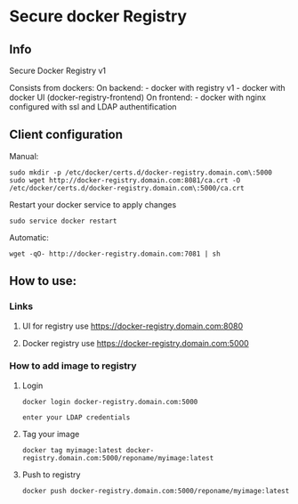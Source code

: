 # Secure docker Registry

## Info

Secure Docker Registry v1

Consists from dockers:
 On backend:
	- docker with registry v1
	- docker with docker UI (docker-registry-frontend)
 On frontend:
	- docker with nginx configured with ssl and LDAP authentification

## Client configuration

Manual:

```
sudo mkdir -p /etc/docker/certs.d/docker-registry.domain.com\:5000
sudo wget http://docker-registry.domain.com:8081/ca.crt -O /etc/docker/certs.d/docker-registry.domain.com\:5000/ca.crt

```
Restart your docker service to apply changes

```
sudo service docker restart
```

Automatic:
```
wget -qO- http://docker-registry.domain.com:7081 | sh
```

## How to use:

### Links

1. UI for registry
use https://docker-registry.domain.com:8080

2. Docker registry
use https://docker-registry.domain.com:5000


### How to add image to registry

1. Login
	```
	docker login docker-registry.domain.com:5000

	enter your LDAP credentials
	```

2. Tag your image
	```
	docker tag myimage:latest docker-registry.domain.com:5000/reponame/myimage:latest
	```

3. Push to registry
	```
	docker push docker-registry.domain.com:5000/reponame/myimage:latest
	```

